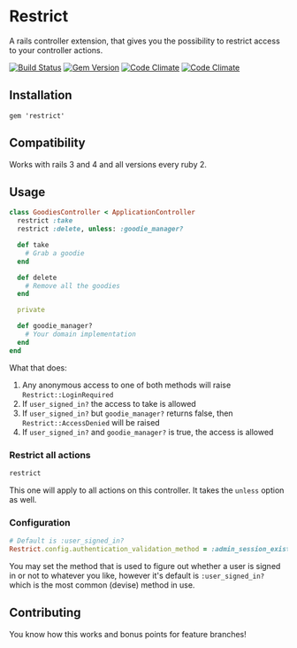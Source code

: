 # Restrict

A rails controller extension, that gives you the possibility to restrict access to your controller actions.

[![Build Status](https://secure.travis-ci.org/xijo/restrict.png?branch=master)](https://travis-ci.org/xijo/restrict) [![Gem Version](https://badge.fury.io/rb/restrict.png)](http://badge.fury.io/rb/restrict) [![Code Climate](https://codeclimate.com/github/xijo/restrict.png)](https://codeclimate.com/github/xijo/restrict) [![Code Climate](https://codeclimate.com/github/xijo/restrict/coverage.png)](https://codeclimate.com/github/xijo/restrict)

## Installation

    gem 'restrict'

## Compatibility

Works with rails 3 and 4 and all versions every ruby 2.

## Usage

```ruby
class GoodiesController < ApplicationController
  restrict :take
  restrict :delete, unless: :goodie_manager?

  def take
    # Grab a goodie
  end

  def delete
    # Remove all the goodies
  end

  private

  def goodie_manager?
    # Your domain implementation
  end
end
```

What that does:
  1. Any anonymous access to one of both methods will raise `Restrict::LoginRequired`
  2. If `user_signed_in?` the access to take is allowed
  3. If `user_signed_in?` but `goodie_manager?` returns false, then `Restrict::AccessDenied` will be raised
  4. If `user_signed_in?` and `goodie_manager?` is true, the access is allowed

### Restrict all actions

```ruby
restrict
```

This one will apply to all actions on this controller. It takes the `unless` option as well.

### Configuration

```ruby
# Default is :user_signed_in?
Restrict.config.authentication_validation_method = :admin_session_exists?
```

You may set the method that is used to figure out whether a user is signed in or not to whatever you like, however it's default is `:user_signed_in?` which is the most common (devise) method in use.

## Contributing

You know how this works and bonus points for feature branches!
